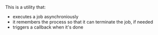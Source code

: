 This is a utility that: 
- executes a job asynchroniously
- it remembers the process so that it can terminate the job, if needed
- triggers a callback when it's done